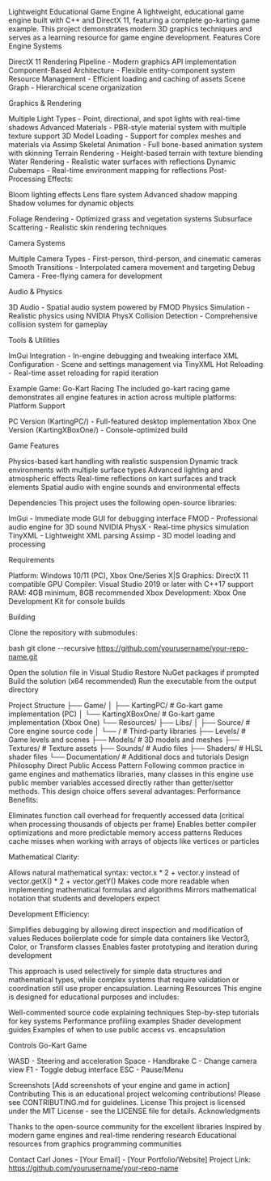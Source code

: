 Lightweight Educational Game Engine
A lightweight, educational game engine built with C++ and DirectX 11, featuring a complete go-karting game example. This project demonstrates modern 3D graphics techniques and serves as a learning resource for game engine development.
Features
Core Engine Systems

DirectX 11 Rendering Pipeline - Modern graphics API implementation
Component-Based Architecture - Flexible entity-component system
Resource Management - Efficient loading and caching of assets
Scene Graph - Hierarchical scene organization

Graphics & Rendering

Multiple Light Types - Point, directional, and spot lights with real-time shadows
Advanced Materials - PBR-style material system with multiple texture support
3D Model Loading - Support for complex meshes and materials via Assimp
Skeletal Animation - Full bone-based animation system with skinning
Terrain Rendering - Height-based terrain with texture blending
Water Rendering - Realistic water surfaces with reflections
Dynamic Cubemaps - Real-time environment mapping for reflections
Post-Processing Effects:

Bloom lighting effects
Lens flare system
Advanced shadow mapping
Shadow volumes for dynamic objects


Foliage Rendering - Optimized grass and vegetation systems
Subsurface Scattering - Realistic skin rendering techniques

Camera Systems

Multiple Camera Types - First-person, third-person, and cinematic cameras
Smooth Transitions - Interpolated camera movement and targeting
Debug Camera - Free-flying camera for development

Audio & Physics

3D Audio - Spatial audio system powered by FMOD
Physics Simulation - Realistic physics using NVIDIA PhysX
Collision Detection - Comprehensive collision system for gameplay

Tools & Utilities

ImGui Integration - In-engine debugging and tweaking interface
XML Configuration - Scene and settings management via TinyXML
Hot Reloading - Real-time asset reloading for rapid iteration

Example Game: Go-Kart Racing
The included go-kart racing game demonstrates all engine features in action across multiple platforms:
Platform Support

PC Version (KartingPC/) - Full-featured desktop implementation
Xbox One Version (KartingXBoxOne/) - Console-optimized build

Game Features

Physics-based kart handling with realistic suspension
Dynamic track environments with multiple surface types
Advanced lighting and atmospheric effects
Real-time reflections on kart surfaces and track elements
Spatial audio with engine sounds and environmental effects

Dependencies
This project uses the following open-source libraries:

ImGui - Immediate mode GUI for debugging interface
FMOD - Professional audio engine for 3D sound
NVIDIA PhysX - Real-time physics simulation
TinyXML - Lightweight XML parsing
Assimp - 3D model loading and processing

Requirements

Platform: Windows 10/11 (PC), Xbox One/Series X|S
Graphics: DirectX 11 compatible GPU
Compiler: Visual Studio 2019 or later with C++17 support
RAM: 4GB minimum, 8GB recommended
Xbox Development: Xbox One Development Kit for console builds

Building

Clone the repository with submodules:

bash   git clone --recursive https://github.com/yourusername/your-repo-name.git

Open the solution file in Visual Studio
Restore NuGet packages if prompted
Build the solution (x64 recommended)
Run the executable from the output directory

Project Structure
├── Game/
│   ├── KartingPC/           # Go-kart game implementation (PC)
│   └── KartingXBoxOne/      # Go-kart game implementation (Xbox One)
└── Resources/
    ├── Libs/
    │   ├── Source/          # Core engine source code
    │   └── /                # Third-party libraries
    ├── Levels/              # Game levels and scenes
    ├── Models/              # 3D models and meshes
    ├── Textures/            # Texture assets
    ├── Sounds/              # Audio files
    ├── Shaders/             # HLSL shader files
    └── Documentation/       # Additional docs and tutorials
Design Philosophy
Direct Public Access Pattern
Following common practice in game engines and mathematics libraries, many classes in this engine use public member variables accessed directly rather than getter/setter methods. This design choice offers several advantages:
Performance Benefits:

Eliminates function call overhead for frequently accessed data (critical when processing thousands of objects per frame)
Enables better compiler optimizations and more predictable memory access patterns
Reduces cache misses when working with arrays of objects like vertices or particles

Mathematical Clarity:

Allows natural mathematical syntax: vector.x * 2 + vector.y instead of vector.getX() * 2 + vector.getY()
Makes code more readable when implementing mathematical formulas and algorithms
Mirrors mathematical notation that students and developers expect

Development Efficiency:

Simplifies debugging by allowing direct inspection and modification of values
Reduces boilerplate code for simple data containers like Vector3, Color, or Transform classes
Enables faster prototyping and iteration during development

This approach is used selectively for simple data structures and mathematical types, while complex systems that require validation or coordination still use proper encapsulation.
Learning Resources
This engine is designed for educational purposes and includes:

Well-commented source code explaining techniques
Step-by-step tutorials for key systems
Performance profiling examples
Shader development guides
Examples of when to use public access vs. encapsulation

Controls
Go-Kart Game

WASD - Steering and acceleration
Space - Handbrake
C - Change camera view
F1 - Toggle debug interface
ESC - Pause/Menu

Screenshots
[Add screenshots of your engine and game in action]
Contributing
This is an educational project welcoming contributions! Please see CONTRIBUTING.md for guidelines.
License
This project is licensed under the MIT License - see the LICENSE file for details.
Acknowledgments

Thanks to the open-source community for the excellent libraries
Inspired by modern game engines and real-time rendering research
Educational resources from graphics programming communities

Contact
Carl Jones - [Your Email] - [Your Portfolio/Website]
Project Link: https://github.com/yourusername/your-repo-name

